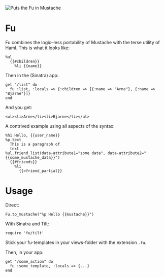 ![Puts the Fu in Mustache](http://2.bp.blogspot.com/-_i2s2gzRwgw/TZCLNfnXg4I/AAAAAAAAAEg/_fIOfF6cUxw/s1600/the-face-of-fu-manchu-original.jpg)

Fu
==

Fu combines the logic–less portability of Mustache with the terse utility of Haml. This is what it looks like:

    %ul
      {{#children}}
        %li {{name}}

Then in the (Sinatra) app:

    get "/list" do
      fu :list, :locals => {:children => [{:name => "Arne"}, {:name => "Bjarne"}]}
    end

And you get:

    <ul><li>Arne</li><li>Bjarne</li></ul>
    
A contrived example using all aspects of the syntax:

    %h1 Hello, {{user_name}}
    %p.text
      This is a paragraph of 
      text.    
    %ul.friend_list(data-attribute1="some data", data-attribute2="{{some_mustache_data}}")
      {{#friends}}
        %li
          {{>friend_partial}}
    
Usage
=====

Direct:

    Fu.to_mustache("%p Hello {{mustache}}")

With Sinatra and Tilt:

    require 'fu/tilt'

Stick your fu-templates in your views-folder with the extension `.fu`.    

Then, in your app:

    get "/some_action" do
      fu :some_template, :locals => {...}
    end
